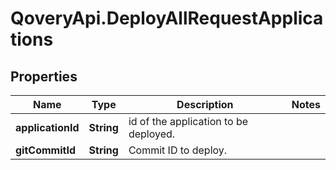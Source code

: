# QoveryApi.DeployAllRequestApplications

## Properties

Name | Type | Description | Notes
------------ | ------------- | ------------- | -------------
**applicationId** | **String** | id of the application to be deployed. | 
**gitCommitId** | **String** | Commit ID to deploy. | 


